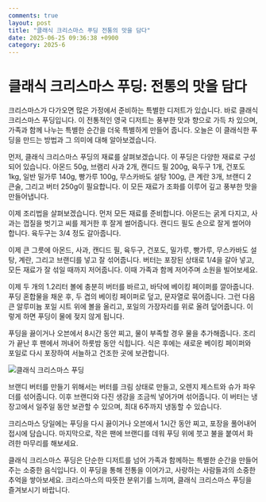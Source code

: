 ```yaml
---
comments: true
layout: post
title: "클래식 크리스마스 푸딩 전통의 맛을 담다"
date: 2025-06-25 09:36:38 +0900
category: 2025-6
---
```


# 클래식 크리스마스 푸딩: 전통의 맛을 담다

크리스마스가 다가오면 많은 가정에서 준비하는 특별한 디저트가 있습니다. 바로 클래식 크리스마스 푸딩입니다. 이 전통적인 영국 디저트는 풍부한 맛과 향으로 가득 차 있으며, 가족과 함께 나누는 특별한 순간을 더욱 특별하게 만들어 줍니다. 오늘은 이 클래식한 푸딩을 만드는 방법과 그 의미에 대해 알아보겠습니다.

먼저, 클래식 크리스마스 푸딩의 재료를 살펴보겠습니다. 이 푸딩은 다양한 재료로 구성되어 있습니다. 아몬드 50g, 브램리 사과 2개, 캔디드 필 200g, 육두구 1개, 건포도 1kg, 일반 밀가루 140g, 빵가루 100g, 무스카바도 설탕 100g, 큰 계란 3개, 브랜디 2 큰술, 그리고 버터 250g이 필요합니다. 이 모든 재료가 조화를 이루어 깊고 풍부한 맛을 만들어냅니다.

이제 조리법을 살펴보겠습니다. 먼저 모든 재료를 준비합니다. 아몬드는 굵게 다지고, 사과는 껍질을 벗기고 씨를 제거한 후 잘게 썰어줍니다. 캔디드 필도 손으로 잘게 썰어야 합니다. 육두구는 3/4 정도 갈아줍니다. 

이제 큰 그릇에 아몬드, 사과, 캔디드 필, 육두구, 건포도, 밀가루, 빵가루, 무스카바도 설탕, 계란, 그리고 브랜디를 넣고 잘 섞어줍니다. 버터는 포장된 상태로 1/4을 갈아 넣고, 모든 재료가 잘 섞일 때까지 저어줍니다. 이때 가족과 함께 저어주며 소원을 빌어보세요. 

이제 두 개의 1.2리터 볼에 충분히 버터를 바르고, 바닥에 베이킹 페이퍼를 깔아줍니다. 푸딩 혼합물을 채운 후, 두 겹의 베이킹 페이퍼로 덮고, 문자열로 묶어줍니다. 그런 다음 큰 알루미늄 포일 시트 위에 볼을 올리고, 포일의 가장자리를 위로 올려 덮어줍니다. 이렇게 하면 푸딩이 물에 젖지 않게 됩니다. 

푸딩을 끓이거나 오븐에서 8시간 동안 찌고, 물이 부족할 경우 물을 추가해줍니다. 조리가 끝난 후 팬에서 꺼내어 하룻밤 동안 식힙니다. 식은 후에는 새로운 베이킹 페이퍼와 포일로 다시 포장하여 서늘하고 건조한 곳에 보관합니다.

![클래식 크리스마스 푸딩](https://www.themealdb.com/images/media/meals/1d85821576790598.jpg)

브랜디 버터를 만들기 위해서는 버터를 크림 상태로 만들고, 오렌지 제스트와 슈가 파우더를 섞어줍니다. 이후 브랜디와 다진 생강을 조금씩 넣어가며 섞어줍니다. 이 버터는 냉장고에서 일주일 동안 보관할 수 있으며, 최대 6주까지 냉동할 수 있습니다.

크리스마스 당일에는 푸딩을 다시 끓이거나 오븐에서 1시간 동안 찌고, 포장을 풀어내어 접시에 담습니다. 마지막으로, 작은 팬에 브랜디를 데워 푸딩 위에 붓고 불을 붙여서 화려한 마무리를 해보세요. 

클래식 크리스마스 푸딩은 단순한 디저트를 넘어 가족과 함께하는 특별한 순간을 만들어주는 소중한 음식입니다. 이 푸딩을 통해 전통을 이어가고, 사랑하는 사람들과의 소중한 추억을 쌓아보세요. 크리스마스의 따뜻한 분위기를 느끼며, 클래식 크리스마스 푸딩을 즐겨보시기 바랍니다.